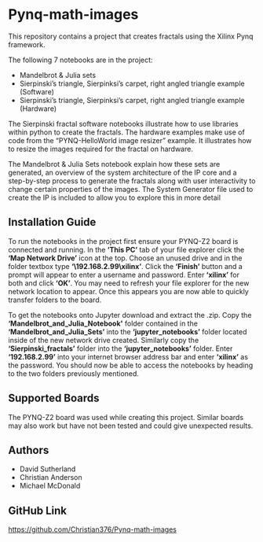 # Pynq-math-images

This repository contains a project that creates fractals using the Xilinx Pynq framework.

The following 7 notebooks are in the project:
*	Mandelbrot & Julia sets
*	Sierpinski’s triangle, Sierpinksi’s carpet, right angled triangle example (Software)
*	Sierpinski’s triangle, Sierpinksi’s carpet, right angled triangle example (Hardware)

The Sierpinski fractal software notebooks illustrate how to use libraries within python to create the fractals. The hardware examples make use of code from the “PYNQ-HelloWorld image resizer” example. It illustrates how to resize the images required for the fractal on hardware. 

The Mandelbrot & Julia Sets notebook explain how these sets are generated, an overview of the system architecture of the IP core and a step-by-step process to generate the fractals along with user interactivity to change certain properties of the images. The System Generator file used to create the IP is included to allow you to explore this in more detail

## Installation Guide

To run the notebooks in the project first ensure your PYNQ-Z2 board is connected and running. In the **‘This PC’** tab of your file explorer click the **‘Map Network Drive’** icon at the top. Choose an unused drive and in the folder textbox type **‘\\192.168.2.99\xilinx’**. Click the **‘Finish’** button and a prompt will appear to enter a username and password. Enter **‘xilinx’** for both and click **‘OK’**. You may need to refresh your file explorer for the new network location to appear. Once this appears you are now able to quickly transfer folders to the board. 

To get the notebooks onto Jupyter download and extract the .zip. Copy the **‘Mandelbrot_and_Julia_Notebook'** folder contained in the **‘Mandelbrot_and_Julia_Sets’** into the **‘jupyter_notebooks’** folder located inside of the new network drive created. Similarly copy the **‘Sierpinski_fractals’** folder into the **‘jupyter_notebooks’** folder. Enter **‘192.168.2.99’** into your internet browser address bar and enter **‘xilinx’** as the password. You should now be able to access the notebooks by heading to the two folders previously mentioned. 

## Supported Boards

The PYNQ-Z2 board was used while creating this project. Similar boards may also work but have not been tested and could give unexpected results.

## Authors

* David Sutherland
* Christian Anderson
* Michael McDonald

## GitHub Link

https://github.com/Christian376/Pynq-math-images
